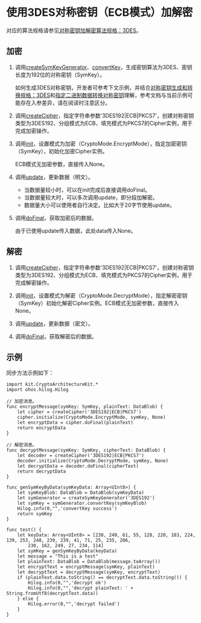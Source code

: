 # 使用3DES对称密钥（ECB模式）加解密

对应的算法规格请参见[对称密钥加解密算法规格：3DES](./cj-crypto-sym-encrypt-decrypt-spec.md#3des)。

## 加密

1. 调用[createSymKeyGenerator](../../../../API_Reference/source_zh_cn/CryptoArchitectureKit/cj-apis-crypto.md#func-createsymkeygeneratorstring)、[convertKey](../../../../API_Reference/source_zh_cn/CryptoArchitectureKit/cj-apis-crypto.md#func-convertkeydatablob)，生成密钥算法为3DES、密钥长度为192位的对称密钥（SymKey）。

   如何生成3DES对称密钥，开发者可参考下文示例，并结合[对称密钥生成和转换规格：3DES](./cj-crypto-sym-key-generation-conversion-spec.md#3des)和[指定二进制数据转换对称密钥](./cj-crypto-convert-binary-data-to-sym-key.md)理解，参考文档与当前示例可能存在入参差异，请在阅读时注意区分。

2. 调用[createCipher](../../../../API_Reference/source_zh_cn/CryptoArchitectureKit/cj-apis-crypto.md#func-createcipherstring)，指定字符串参数'3DES192|ECB|PKCS7'，创建对称密钥类型为3DES192、分组模式为ECB、填充模式为PKCS7的Cipher实例，用于完成加密操作。

3. 调用[init](../../../../API_Reference/source_zh_cn/CryptoArchitectureKit/cj-apis-crypto.md#func-initcryptomode-key-paramsspec)，设置模式为加密（CryptoMode.EncryptMode），指定加密密钥（SymKey），初始化加密Cipher实例。

   ECB模式无加密参数，直接传入None。

4. 调用[update](../../../../API_Reference/source_zh_cn/CryptoArchitectureKit/cj-apis-crypto.md#func-updatedatablob)，更新数据（明文）。

   - 当数据量较小时，可以在init完成后直接调用doFinal。
   - 当数据量较大时，可以多次调用update，即分段加解密。
   - 数据量大小可以使用者自行决定。比如大于20字节使用update。

5. 调用[doFinal](../../../../API_Reference/source_zh_cn/CryptoArchitectureKit/cj-apis-crypto.md#func-dofinaldatablob)，获取加密后的数据。

   由于已使用update传入数据，此处data传入None。

## 解密

1. 调用[createCipher](../../../../API_Reference/source_zh_cn/CryptoArchitectureKit/cj-apis-crypto.md#func-createcipherstring)，指定字符串参数'3DES192|ECB|PKCS7'，创建对称密钥类型为3DES192、分组模式为ECB、填充模式为PKCS7的Cipher实例，用于完成解密操作。

2. 调用[init](../../../../API_Reference/source_zh_cn/CryptoArchitectureKit/cj-apis-crypto.md#func-initcryptomode-key-paramsspec)，设置模式为解密（CryptoMode.DecryptMode），指定解密密钥（SymKey）初始化解密Cipher实例。ECB模式无加密参数，直接传入None。

3. 调用[update](../../../../API_Reference/source_zh_cn/CryptoArchitectureKit/cj-apis-crypto.md#func-updatedatablob)，更新数据（密文）。

4. 调用[doFinal](../../../../API_Reference/source_zh_cn/CryptoArchitectureKit/cj-apis-crypto.md#func-dofinaldatablob)，获取解密后的数据。

## 示例

同步方法示例如下：

<!-- compile -->

```cangjie
import kit.CryptoArchitectureKit.*
import ohos.hilog.Hilog

// 加密消息。
func encryptMessage(symKey: SymKey, plainText: DataBlob) {
    let cipher = createCipher('3DES192|ECB|PKCS7')
    cipher.initialize(CryptoMode.EncryptMode, symKey, None)
    let encryptData = cipher.doFinal(plainText)
    return encryptData
}

// 解密消息。
func decryptMessage(symKey: SymKey, cipherText: DataBlob) {
    let decoder = createCipher('3DES192|ECB|PKCS7')
    decoder.initialize(CryptoMode.DecryptMode, symKey, None)
    let decryptData = decoder.doFinal(cipherText)
    return decryptData
}

func genSymKeyByData(symKeyData: Array<UInt8>) {
    let symKeyBlob: DataBlob = DataBlob(symKeyData)
    let symGenerator = createSymKeyGenerator('3DES192')
    let symKey = symGenerator.convertKey(symKeyBlob)
    Hilog.info(0,"",'convertKey success')
    return symKey
}

func test() {
    let keyData: Array<UInt8> = [238, 249, 61, 55, 128, 220, 183, 224, 139, 253, 248, 239, 239, 41, 71, 25, 235, 206,
        230, 162, 249, 27, 234, 114]
    let symKey = genSymKeyByData(keyData)
    let message = "This is a test"
    let plainText: DataBlob = DataBlob(message.toArray())
    let encryptText = encryptMessage(symKey, plainText)
    let decryptText = decryptMessage(symKey, encryptText)
    if (plainText.data.toString() == decryptText.data.toString()) {
        Hilog.info(0,"",'decrypt ok')
        Hilog.info(0,"",'decrypt plainText: ' + String.fromUtf8(decryptText.data))
    } else {
        Hilog.error(0,"",'decrypt failed')
    }
}
```
